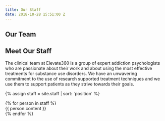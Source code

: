 ```yaml
---
title: Our Staff
date: 2018-10-28 15:51:00 Z
---
```


<section id="meet_our_staff">
    <h1 style="width: 100%;">Our Team</h1>
    <div class="section-text">
        <h2>Meet Our Staff</h2>
    </div>
    <div class="section-text">
        <p>
            The clinical team at Elevate360 is a group of expert addiction psychologists who are passionate about their work and about using the most effective treatments for substance use disorders. We have an unwavering commitment to the use of research supported treatment techniques and we use them to support patients as they strive towards their goals.
        </p>
    </div>
</section>

{% assign staff = site.staff | sort: 'position' %}
<section id="staff_list">
    {% for person in staff  %}
        <div class="team-bio-card" aria-data-url="{{ person.url }}">
            {{ person.content }}
        </div>
    {% endfor %}

</section>

<script>
    (function scope(){    
        var titles = document.querySelectorAll('h1.small');
        var text_blocks = document.querySelectorAll('.team-bio-card .team-bio-text');
        var cards = document.querySelectorAll('.team-bio-card');

        for (let i = 0; i < titles.length; i++) {
            titles[i].style = "display: none;"
            const new_title = document.createElement('h1');
            new_title.innerText = titles[i].innerText;
            text_blocks[i].prepend(new_title);

            const more = document.createElement('a');
            const url = cards[i].getAttribute('aria-data-url');
            console.log(cards)
            more.setAttribute('class', 'learn-more');
            more.setAttribute('href', url);
            more.innerHTML = 'Learn More &#x2192;';
            text_blocks[i].append(more);
        }
    })();
</script>